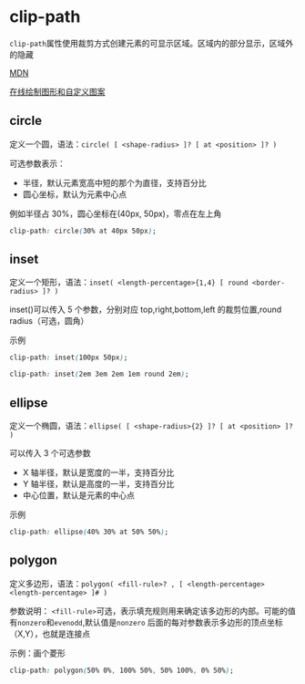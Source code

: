 # clip-path

`clip-path`属性使用裁剪方式创建元素的可显示区域。区域内的部分显示，区域外的隐藏

[MDN](https://developer.mozilla.org/zh-CN/docs/Web/CSS/clip-path)

[在线绘制图形和自定义图案](https://bennettfeely.com/clippy/)

## circle

定义一个圆，语法：`circle( [ <shape-radius> ]? [ at <position> ]? )`

可选参数表示：

- 半径，默认元素宽高中短的那个为直径，支持百分比
- 圆心坐标，默认为元素中心点

例如半径占 30%，圆心坐标在(40px, 50px)，零点在左上角

```css
clip-path: circle(30% at 40px 50px);
```

## inset

定义一个矩形，语法：`inset( <length-percentage>{1,4} [ round <border-radius> ]? )`

inset()可以传入 5 个参数，分别对应 top,right,bottom,left 的裁剪位置,round radius（可选，圆角）

示例

```css
clip-path: inset(100px 50px);

clip-path: inset(2em 3em 2em 1em round 2em);
```

## ellipse

定义一个椭圆，语法：`ellipse( [ <shape-radius>{2} ]? [ at <position> ]? )`

可以传入 3 个可选参数

- X 轴半径，默认是宽度的一半，支持百分比
- Y 轴半径，默认是高度的一半，支持百分比
- 中心位置，默认是元素的中心点

示例

```css
clip-path: ellipse(40% 30% at 50% 50%);
```

## polygon

定义多边形，语法：`polygon( <fill-rule>? , [ <length-percentage> <length-percentage> ]# )`

参数说明：
`<fill-rule>`可选，表示填充规则用来确定该多边形的内部。可能的值有`nonzero`和`evenodd`,默认值是`nonzero`
后面的每对参数表示多边形的顶点坐标（X,Y），也就是连接点

示例：画个菱形

```css
clip-path: polygon(50% 0%, 100% 50%, 50% 100%, 0% 50%);
```
